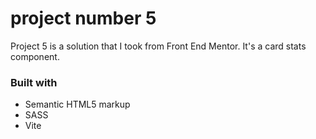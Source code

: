 # project number 5

Project 5 is a solution that I took from Front End Mentor. It's a card stats component.

### Built with

- Semantic HTML5 markup
- SASS
- Vite
